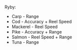 Ryby:
- Carp - Range
- Cod - Accuracy + Reel Speed
- Mackerel - Reel Speed
- Pike - Accuracy + Range
- Salmon - Reel Speed + Range
- Tuna - Range